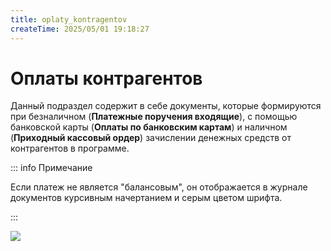 ```yaml
---
title: oplaty_kontragentov
createTime: 2025/05/01 19:18:27
---
```

# Оплаты контрагентов

Данный подраздел содержит в себе документы, которые формируются при безналичном (**Платежные поручения входящие**), с помощью банковской карты (**Оплаты по банковским картам**) и наличном (**Приходный кассовый ордер**) зачислении денежных средств от контрагентов в программе.

::: info Примечание

Если платеж не является "балансовым", он отображается в журнале документов курсивным начертанием и серым цветом шрифта.

:::

![](Aspose.Words.83ab1c44-6b28-430a-a5f2-4d9e6ba1abd4.830.png)